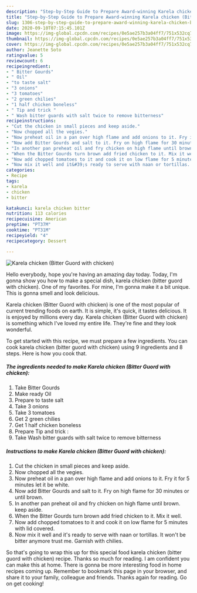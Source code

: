 ```yaml
---
description: "Step-by-Step Guide to Prepare Award-winning Karela chicken (Bitter Guord with chicken)"
title: "Step-by-Step Guide to Prepare Award-winning Karela chicken (Bitter Guord with chicken)"
slug: 1306-step-by-step-guide-to-prepare-award-winning-karela-chicken-bitter-guord-with-chicken
date: 2020-09-10T07:15:45.101Z
image: https://img-global.cpcdn.com/recipes/0e5ae257b3a04ff7/751x532cq70/karela-chicken-bitter-guord-with-chicken-recipe-main-photo.jpg
thumbnail: https://img-global.cpcdn.com/recipes/0e5ae257b3a04ff7/751x532cq70/karela-chicken-bitter-guord-with-chicken-recipe-main-photo.jpg
cover: https://img-global.cpcdn.com/recipes/0e5ae257b3a04ff7/751x532cq70/karela-chicken-bitter-guord-with-chicken-recipe-main-photo.jpg
author: Jeanette Soto
ratingvalue: 5
reviewcount: 6
recipeingredient:
- " Bitter Gourds"
- " Oil"
- "to taste salt"
- "3 onions"
- "3 tomatoes"
- "2 green chilies"
- "1 half chicken boneless"
- " Tip and trick "
- " Wash bitter guards with salt twice to remove bitterness"
recipeinstructions:
- "Cut the chicken in small pieces and keep aside."
- "Now chopped all the vegies."
- "Now preheat oil in a pan over high flame and add onions to it. Fry it for 5 minutes let it be white."
- "Now add Bitter Gourds and salt to it. Fry on high flame for 30 minutes or until brown."
- "In another pan preheat oil and fry chicken on high flame until brown. keep aside."
- "When the Bitter Gourds turn brown add fried chicken to it. Mix it well."
- "Now add chopped tomatoes to it and cook it on low flame for 5 minutes with lid covered."
- "Now mix it well and it&#39;s ready to serve with naan or tortillas. It won&#39;t be bitter anymore trust me. Garnish with chilies."
categories:
- Recipe
tags:
- karela
- chicken
- bitter

katakunci: karela chicken bitter 
nutrition: 113 calories
recipecuisine: American
preptime: "PT37M"
cooktime: "PT31M"
recipeyield: "4"
recipecategory: Dessert

---
```



![Karela chicken (Bitter Guord with chicken)](https://img-global.cpcdn.com/recipes/0e5ae257b3a04ff7/751x532cq70/karela-chicken-bitter-guord-with-chicken-recipe-main-photo.jpg)

Hello everybody, hope you're having an amazing day today. Today, I'm gonna show you how to make a special dish, karela chicken (bitter guord with chicken). One of my favorites. For mine, I'm gonna make it a bit unique. This is gonna smell and look delicious.

Karela chicken (Bitter Guord with chicken) is one of the most popular of current trending foods on earth. It is simple, it's quick, it tastes delicious. It is enjoyed by millions every day. Karela chicken (Bitter Guord with chicken) is something which I've loved my entire life. They're fine and they look wonderful.




To get started with this recipe, we must prepare a few ingredients. You can cook karela chicken (bitter guord with chicken) using 9 ingredients and 8 steps. Here is how you cook that.

<!--inarticleads1-->

##### The ingredients needed to make Karela chicken (Bitter Guord with chicken):

1. Take  Bitter Gourds
1. Make ready  Oil
1. Prepare to taste salt
1. Take 3 onions
1. Take 3 tomatoes
1. Get 2 green chilies
1. Get 1 half chicken boneless
1. Prepare  Tip and trick :
1. Take  Wash bitter guards with salt twice to remove bitterness




<!--inarticleads2-->

##### Instructions to make Karela chicken (Bitter Guord with chicken):

1. Cut the chicken in small pieces and keep aside.
1. Now chopped all the vegies.
1. Now preheat oil in a pan over high flame and add onions to it. Fry it for 5 minutes let it be white.
1. Now add Bitter Gourds and salt to it. Fry on high flame for 30 minutes or until brown.
1. In another pan preheat oil and fry chicken on high flame until brown. keep aside.
1. When the Bitter Gourds turn brown add fried chicken to it. Mix it well.
1. Now add chopped tomatoes to it and cook it on low flame for 5 minutes with lid covered.
1. Now mix it well and it&#39;s ready to serve with naan or tortillas. It won&#39;t be bitter anymore trust me. Garnish with chilies.




So that's going to wrap this up for this special food karela chicken (bitter guord with chicken) recipe. Thanks so much for reading. I am confident you can make this at home. There is gonna be more interesting food in home recipes coming up. Remember to bookmark this page in your browser, and share it to your family, colleague and friends. Thanks again for reading. Go on get cooking!
